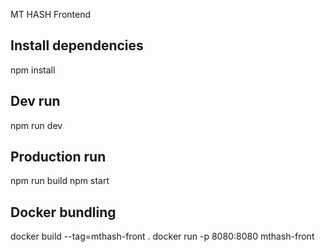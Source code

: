 MT HASH Frontend

## Install dependencies

npm install

## Dev run

npm run dev

## Production run

npm run build
npm start

## Docker bundling

docker build --tag=mthash-front .
docker run -p 8080:8080 mthash-front
